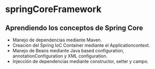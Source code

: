 # springCoreFramework

## Aprendiendo los conceptos de Spring Core

- Manejo de dependencias mediante Maven.
- Creacion del Spring IoC Container mediante el Applicationcontext.
- Manejo de Beans mediante Java based configuration, annotationConfiguration y XML configuration.
- Injección de dependencias mediante constructor, setter y campo.